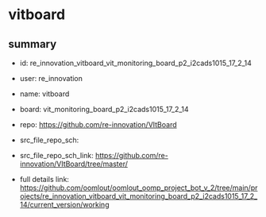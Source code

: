 # vitboard
 
## summary 
* id: re_innovation_vitboard_vit_monitoring_board_p2_i2cads1015_17_2_14
* user: re_innovation
* name: vitboard
* board: vit_monitoring_board_p2_i2cads1015_17_2_14
* repo: https://github.com/re-innovation/VItBoard



* src_file_repo_sch: 
* src_file_repo_sch_link: https://github.com/re-innovation/VItBoard/tree/master/
* full details link: https://github.com/oomlout/oomlout_oomp_project_bot_v_2/tree/main/projects/re_innovation_vitboard_vit_monitoring_board_p2_i2cads1015_17_2_14/current_version/working  







